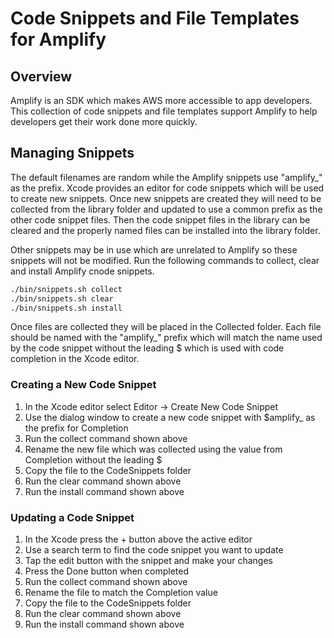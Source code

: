 # Code Snippets and File Templates for Amplify

## Overview

Amplify is an SDK which makes AWS more accessible to app developers. This collection of code snippets and file templates support Amplify to help developers get their work done more quickly.

## Managing Snippets

The default filenames are random while the Amplify snippets use "amplify_" as the prefix. Xcode provides an editor for code snippets which will be used to create new snippets. Once new snippets are created they will need to be collected from the library folder and updated to use a common prefix as the other code snippet files. Then the code snippet files in the  library can be cleared and the properly named files can be installed into the library folder.

Other snippets may be in use which are unrelated to Amplify so these snippets will not be modified. Run the following commands to collect, clear and install Amplify cnode snippets.

```sh
./bin/snippets.sh collect
./bin/snippets.sh clear
./bin/snippets.sh install
```

Once files are collected they will be placed in the Collected folder. Each file should be named with the "amplify_" prefix which will match the name used by the code snippet without the leading $ which is used with code completion in the Xcode editor.

### Creating a New Code Snippet

1. In the Xcode editor select Editor -> Create New Code Snippet
2. Use the dialog window to create a new code snippet with $amplify_ as the prefix for Completion
3. Run the collect command shown above
4. Rename the new file which was collected using the value from Completion without the leading $
5. Copy the file to the CodeSnippets folder
6. Run the clear command shown above
7. Run the install command shown above

### Updating a Code Snippet

1. In the Xcode  press the + button above the active editor
2. Use a search term to find the code snippet you want to update
3. Tap the edit button with the snippet and make your changes
4. Press the Done button when completed
5. Run the collect command shown above
6. Rename the file to match the Completion value
7. Copy the file to the CodeSnippets folder
8. Run the clear command shown above
9. Run the install command shown above
